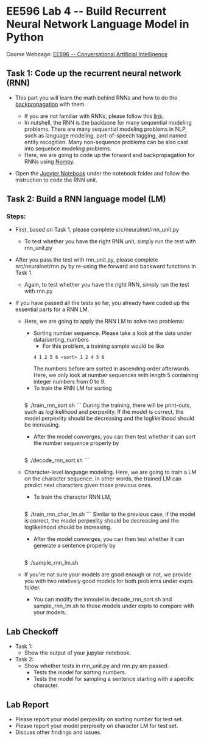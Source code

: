 # EE596 Lab 4 -- Build Recurrent Neural Network Language Model in Python

Course Webpage: [EE596 -- Conversational Artificial Intelligence](https://hao-fang.github.io/ee596_spr2018/)

## Task 1: Code up the recurrent neural network (RNN)
* This part you will learn the math behind RNNs and how to do the [backpropagation](https://en.wikipedia.org/wiki/Backpropagation) with them.
	* If you are not familiar with RNNs, please follow this [link](https://en.wikipedia.org/wiki/Recurrent_neural_network).
	* In nutshell, the RNN is the backbone for many sequential modeling problems. There are many sequential modeling problems in NLP, such as language modeling, part-of-speech tagging, and named entity recogition. Many non-sequence problems can be also cast into sequence modeling problems.
	* Here, we are going to code up the forward and backpropagation for RNNs using [Numpy](http://www.numpy.org/).

* Open the [Jupyter Notebook](http://jupyter.readthedocs.io/en/latest/install.html) under the notebook folder and follow the instruction to code the RNN unit.


## Task 2: Build a RNN language model (LM)

### Steps:
* First, based on Task 1, please complete src/neuralnet/rnn_unit.py
	* To test whether you have the right RNN unit, simply run the test with rnn_unit.py

* After you pass the test with rnn_unit.py, please complete src/neuralnet/rnn.py by re-using the forward and backward functions in Task 1.
	* Again, to test whether you have the right RNN, simply run the test with rnn.py

* If you have passed all the tests so far, you already have coded up the essential parts for a RNN LM.
	* Here, we are going to apply the RNN LM to solve two problems:
		* Sorting number sequence. Please take a look at the data under data/sorting_numbers
			* For this problem, a training sample would be like 
			```
			4 1 2 5 6 <sort> 1 2 4 5 6

			```
			The numbers before <sort> are sorted in ascending order afterwards. Here, we only look at number sequences with length 5 containing integer numbers from 0 to 9.
		* To train the RNN LM for sorting
			```
		$ ./train_rnn_sort.sh
			```
			During the training, there will be print-outs, such as loglikelihood and perpexlity. If the model is correct, the model perpexlity should be decreasing and the loglikelihood should be increasing.
		* After the model converges, you can then test whether it can sort the number sequence properly by
			```
		$ ./decode_rnn_sort.sh
			```

	* Character-level language modeling. Here, we are going to train a LM on the character sequence. In other words, the trained LM can predict next characters given those previous ones.
		* To train the character RNN LM,
			```
		$ ./train_rnn_char_lm.sh
			```
			Similar to the previous case, if the model is correct, the model perpexlity should be decreasing and the loglikelihood should be increasing.
		* After the model converges, you can then test whether it can generate a sentence properly by
			```
		$ ./sample_rnn_lm.sh

	* If you're not sure your models are good enough or not, we provide you with two relatively good models for both problems under expts folder.
		* You can modify the inmodel in decode_rnn_sort.sh and sample_rnn_lm.sh to those models under expts to compare with your models.


## Lab Checkoff
* Task 1:
  * Show the output of your jupyter notebook.
* Task 2:
  * Show whether tests in rnn_unit.py and rnn.py are passed.
	* Tests the model for sorting numbers.
	* Tests the model for sampling a sentence starting with a specific character.

## Lab Report
* Please report your model perpexlity on sorting number for test set.
* Please report your model perplexity on character LM for test set.
* Discuss other findings and issues.
